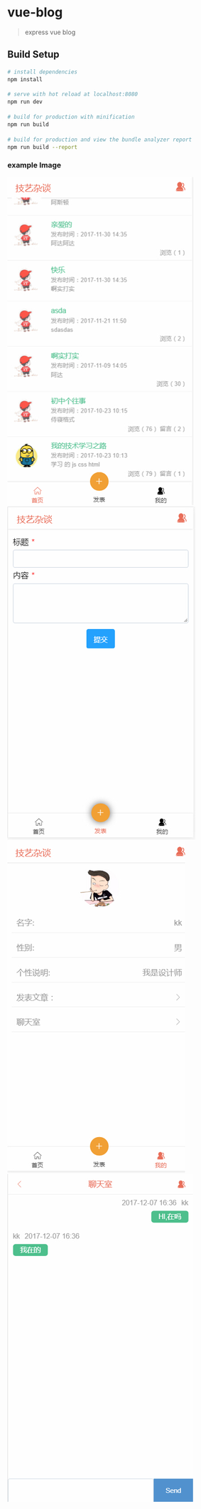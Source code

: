 # vue-blog

> express vue blog

## Build Setup

``` bash
# install dependencies
npm install

# serve with hot reload at localhost:8080
npm run dev

# build for production with minification
npm run build

# build for production and view the bundle analyzer report
npm run build --report
```


### example Image

![](https://github.com/clound/vue-blog/blob/master/src/assets/首页.jpg)
![](https://github.com/clound/vue-blog/blob/master/src/assets/发表页.jpg)
![](https://github.com/clound/vue-blog/blob/master/src/assets/我的.jpg)
![](https://github.com/clound/vue-blog/blob/master/src/assets/聊天.jpg)
